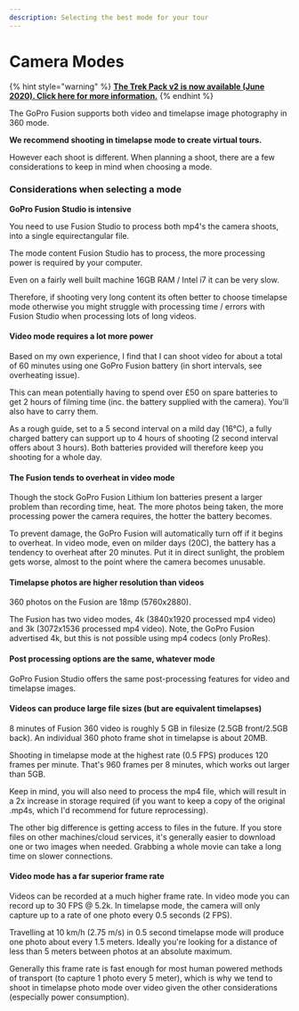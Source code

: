 ```yaml
---
description: Selecting the best mode for your tour
---
```


# Camera Modes

{% hint style="warning" %}
[**The Trek Pack v2 is now available (June 2020). Click here for more information.**](https://app.gitbook.com/@dgreenwood-trekview/s/trek-view/\~/drafts/-MGZS3QJdkKSR1bua7Ub/trek-pack/v2)**​**​
{% endhint %}

The GoPro Fusion supports both video and timelapse image photography in 360 mode.

**We recommend shooting in timelapse mode to create virtual tours.**

However each shoot is different. When planning a shoot, there are a few considerations to keep in mind when choosing a mode.

### Considerations when selecting a mode

**GoPro Fusion Studio is intensive**

You need to use Fusion Studio to process both mp4's the camera shoots, into a single equirectangular file.

The mode content Fusion Studio has to process, the more processing power is required by your computer.

Even on a fairly well built machine 16GB RAM / Intel i7 it can be very slow.

Therefore, if shooting very long content its often better to choose timelapse mode otherwise you might struggle with processing time / errors with Fusion Studio when processing lots of long videos.

#### Video mode requires a lot more power

Based on my own experience, I find that I can shoot video for about a total of 60 minutes using one GoPro Fusion battery (in short intervals, see overheating issue).

This can mean potentially having to spend over £50 on spare batteries to get 2 hours of filming time (inc. the battery supplied with the camera). You'll also have to carry them.

As a rough guide, set to a 5 second interval on a mild day (16°C), a fully charged battery can support up to 4 hours of shooting (2 second interval offers about 3 hours). Both batteries provided will therefore keep you shooting for a whole day.

#### The Fusion tends to overheat in video mode

Though the stock GoPro Fusion Lithium Ion batteries present a larger problem than recording time, heat. The more photos being taken, the more processing power the camera requires, the hotter the battery becomes.

To prevent damage, the GoPro Fusion will automatically turn off if it begins to overheat. In video mode, even on milder days (20C), the battery has a tendency to overheat after 20 minutes. Put it in direct sunlight, the problem gets worse, almost to the point where the camera becomes unusable.

#### Timelapse photos are higher resolution than videos

360 photos on the Fusion are 18mp (5760x2880).

The Fusion has two video modes, 4k (3840x1920 processed mp4 video) and 3k (3072x1536  processed mp4 video). Note, the GoPro Fusion advertised 4k, but this is not possible using mp4 codecs (only ProRes).

#### Post processing options are the same, whatever mode

GoPro Fusion Studio offers the same post-processing features for video and timelapse images.

#### Videos can produce large file sizes (but are equivalent timelapses)

8 minutes of Fusion 360 video is roughly 5 GB in filesize (2.5GB front/2.5GB back). An individual 360 photo frame shot in timelapse is about 20MB.

Shooting in timelapse mode at the highest rate (0.5 FPS) produces 120 frames per minute. That's 960 frames per 8 minutes, which works out larger than 5GB.

Keep in mind, you will also need to process the mp4 file, which will result in a 2x increase in storage required (if you want to keep a copy of the original .mp4s, which I'd recommend for future reprocessing).

The other big difference is getting access to files in the future. If you store files on other machines/cloud services, it's generally easier to download one or two images when needed. Grabbing a whole movie can take a long time on slower connections.

#### Video mode has a far superior frame rate

Videos can be recorded at a much higher frame rate. In video mode you can record up to 30 FPS @ 5.2k. In timelapse mode, the camera will only capture up to a rate of one photo every 0.5  seconds (2 FPS).

Travelling at 10 km/h (2.75 m/s) in 0.5 second timelapse mode will produce one photo about every 1.5 meters. Ideally you're looking for a distance of less than 5 meters between photos at an absolute maximum.

Generally this frame rate is fast enough for most human powered methods of transport (to capture 1 photo every 5 meter), which is why we tend to shoot in timelapse photo mode over video given the other considerations (especially power consumption).
